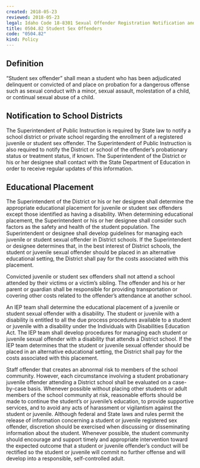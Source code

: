 ```yaml
---
created: 2018-05-23
reviewed: 2018-05-23
legal: Idaho Code 18-8301 Sexual Offender Registration Notification and Community Right-to-Know-Act,Idaho Code 18-8402 Findings,Idaho Code 18- 8403 Definitions,Idaho Code 18-8408 Providing List to Superintendent Of Public Instruction,Idaho Code 18-8412 Exemption from Civil Liability,Idaho Code 18-8413 Penalties for Vigilantism of Other Misuse of Information,Idaho Code 33-205 Denial of School Attendance,Idaho Code 18-8329 Adult Criminal Sex Offenders-Prohibited Access to School Children
title: 0504.82 Student Sex Offenders
code: "0504.82"
kind: Policy
---
```


## Definition

“Student sex offender” shall mean a student who has been adjudicated delinquent or convicted of and place on probation for a dangerous offense such as sexual conduct with a minor, sexual assault, molestation of a child, or continual sexual abuse of a child.

## Notification to School Districts

The Superintendent of Public Instruction is required by State law to notify a school district or private school regarding the enrollment of a registered juvenile or student sex offender. The Superintendent of Public Instruction is also required to notify the District or school of the offender’s probationary status or treatment status, if known. The Superintendent of the District or his or her designee shall contact with the State Department of Education in order to receive regular updates of this information.

## Educational Placement

The Superintendent of the District or his or her designee shall determine the appropriate educational placement for juvenile or student sex offenders except those identified as having a disability. When determining educational placement, the Superintendent or his or her designee shall consider such factors as the safety and health of the student population. The Superintendent or designee shall develop guidelines for managing each juvenile or student sexual offender in District schools. If the Superintendent or designee determines that, in the best interest of District schools, the student or juvenile sexual offender should be placed in an alternative educational setting, the District shall pay for the costs associated with this placement.

Convicted juvenile or student sex offenders shall not attend a school attended by their victims or a victim’s sibling. The offender and his or her parent or guardian shall be responsible for providing transportation or covering other costs related to the offender’s attendance at another school.

An IEP team shall determine the educational placement of a juvenile or student sexual offender with a disability. The student or juvenile with a disability is entitled to all the due process procedures available to a student or juvenile with a disability under the Individuals with Disabilities Education Act. The IEP team shall develop procedures for managing each student or juvenile sexual offender with a disability that attends a District school. If the IEP team determines that the student or juvenile sexual offender should be placed in an alternative educational setting, the District shall pay for the costs associated with this placement.

Staff offender that creates an abnormal risk to members of the school community. However, each circumstance involving a student probationary juvenile offender attending a District school shall be evaluated on a case-by-case basis. Whenever possible without placing other students or adult members of the school community at risk, reasonable efforts should be made to continue the student’s or juvenile’s education, to provide supportive services, and to avoid any acts of harassment or vigilantism against the student or juvenile. Although federal and State laws and rules permit the release of information concerning a student or juvenile registered sex offender, discretion should be exercised when discussing or disseminating information about the student. Whenever possible, the student community should encourage and support timely and appropriate intervention toward the expected outcome that a student or juvenile offender’s conduct will be rectified so the student or juvenile will commit no further offense and will develop into a responsible, self-controlled adult.

